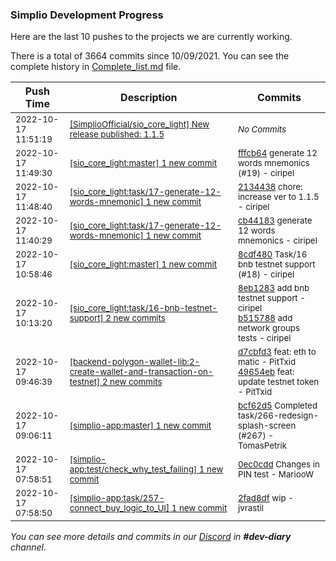 
### Simplio Development Progress

Here are the last 10 pushes to the projects we are currently working.

There is a total of 3664 commits since 10/09/2021. You can see the complete history in
 [Complete_list.md](Complete_list.md) file.

| Push Time | Description | Commits |
| --- | --- | --- |
| <sub>2022-10-17 11:51:19</sub> | <sub>[[SimplioOfficial/sio_core_light] New release published: 1\.1\.5](https://github.com/SimplioOfficial/sio_core_light/releases/tag/1.1.5)</sub> | <sub>_No Commits_</sub> |
| <sub>2022-10-17 11:49:30</sub> | <sub>[[sio_core_light:master] 1 new commit](https://github.com/SimplioOfficial/sio_core_light/commit/fffcb64a11cda0d62d479580c7248ac15ca101c3)</sub> | <sub>[fffcb64](https://github.com/SimplioOfficial/sio_core_light/commit/fffcb64a11cda0d62d479580c7248ac15ca101c3) generate 12 words mnemonics (#19) - ciripel</sub> |
| <sub>2022-10-17 11:48:40</sub> | <sub>[[sio_core_light:task/17\-generate\-12\-words\-mnemonic] 1 new commit](https://github.com/SimplioOfficial/sio_core_light/commit/2134438322a07fc0c8368f62fe271136a4a43434)</sub> | <sub>[2134438](https://github.com/SimplioOfficial/sio_core_light/commit/2134438322a07fc0c8368f62fe271136a4a43434) chore: increase ver to 1.1.5 - ciripel</sub> |
| <sub>2022-10-17 11:40:29</sub> | <sub>[[sio_core_light:task/17\-generate\-12\-words\-mnemonic] 1 new commit](https://github.com/SimplioOfficial/sio_core_light/commit/cb441838714206f50058478da41c06975565547a)</sub> | <sub>[cb44183](https://github.com/SimplioOfficial/sio_core_light/commit/cb441838714206f50058478da41c06975565547a) generate 12 words mnemonics - ciripel</sub> |
| <sub>2022-10-17 10:58:46</sub> | <sub>[[sio_core_light:master] 1 new commit](https://github.com/SimplioOfficial/sio_core_light/commit/8cdf480473220c7ea1fd76bce9ea8ecc090cee17)</sub> | <sub>[8cdf480](https://github.com/SimplioOfficial/sio_core_light/commit/8cdf480473220c7ea1fd76bce9ea8ecc090cee17) Task/16 bnb testnet support (#18) - ciripel</sub> |
| <sub>2022-10-17 10:13:20</sub> | <sub>[[sio_core_light:task/16\-bnb\-testnet\-support] 2 new commits](https://github.com/SimplioOfficial/sio_core_light/compare/59dc0bd75a12...b515788a6e65)</sub> | <sub>[8eb1283](https://github.com/SimplioOfficial/sio_core_light/commit/8eb12839ed7a57cfcdf8c1123729bfda156af947) add bnb testnet support - ciripel<br>[b515788](https://github.com/SimplioOfficial/sio_core_light/commit/b515788a6e65f213ae0fbc504a8180a8fd2b3b61) add network groups tests - ciripel</sub> |
| <sub>2022-10-17 09:46:39</sub> | <sub>[[backend-polygon-wallet-lib:2\-create\-wallet\-and\-transaction\-on\-testnet] 2 new commits](https://github.com/SimplioOfficial/backend-polygon-wallet-lib/compare/186f5dbcfb10...49654ebb96c1)</sub> | <sub>[d7cbfd3](https://github.com/SimplioOfficial/backend-polygon-wallet-lib/commit/d7cbfd3068fc8a7f36b89370076c5a87cb351b3a) feat: eth to matic - PitTxid<br>[49654eb](https://github.com/SimplioOfficial/backend-polygon-wallet-lib/commit/49654ebb96c169b9b1bd637f41231418ee5733e1) feat: update testnet token - PitTxid</sub> |
| <sub>2022-10-17 09:06:11</sub> | <sub>[[simplio-app:master] 1 new commit](https://github.com/SimplioOfficial/simplio-app/commit/bcf62d5d89101dc3f7b1e1175c3fd94006313045)</sub> | <sub>[bcf62d5](https://github.com/SimplioOfficial/simplio-app/commit/bcf62d5d89101dc3f7b1e1175c3fd94006313045) Completed task/266-redesign-splash-screen (#267) - TomasPetrik</sub> |
| <sub>2022-10-17 07:58:51</sub> | <sub>[[simplio-app:test/check\_why\_test\_failing] 1 new commit](https://github.com/SimplioOfficial/simplio-app/commit/0ec0cdde5b20915ce97751b2c73e9ff10efd43a5)</sub> | <sub>[0ec0cdd](https://github.com/SimplioOfficial/simplio-app/commit/0ec0cdde5b20915ce97751b2c73e9ff10efd43a5) Changes in PIN test - MariooW</sub> |
| <sub>2022-10-17 07:58:50</sub> | <sub>[[simplio-app:task/257\-connect\_buy\_logic\_to\_UI] 1 new commit](https://github.com/SimplioOfficial/simplio-app/commit/2fad8dfcb68610bb944a6e53dd05fd31356c20de)</sub> | <sub>[2fad8df](https://github.com/SimplioOfficial/simplio-app/commit/2fad8dfcb68610bb944a6e53dd05fd31356c20de) wip - jvrastil</sub> |

_You can see more details and commits in our [Discord](https://discord.gg/aKhjuwZmdP) in **#dev-diary** channel._
